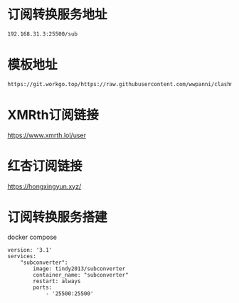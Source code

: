 # 订阅转换服务地址
```sh
192.168.31.3:25500/sub
```
# 模板地址
```sh
https://git.workgo.top/https://raw.githubusercontent.com/wwpanni/clashmuban/refs/heads/main/clash.ini
```
# XMRth订阅链接
https://www.xmrth.lol/user
# 红杏订阅链接
https://hongxingyun.xyz/

# 订阅转换服务搭建
docker compose
```compose
version: '3.1' 
services:
    "subconverter":
        image: tindy2013/subconverter
        container_name: "subconverter"
        restart: always
        ports:
            - '25500:25500'
```
